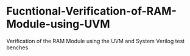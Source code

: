 # Fucntional-Verification-of-RAM-Module-using-UVM
Verification of the RAM Module using the UVM and System Verilog test benches
